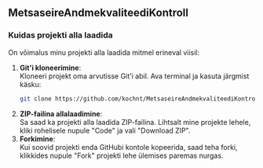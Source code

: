 ## MetsaseireAndmekvaliteediKontroll

### Kuidas projekti alla laadida

On võimalus minu projekti alla laadida mitmel erineval viisil:

1. **Git'i kloneerimine**:  
   Kloneeri projekt oma arvutisse Git'i abil. Ava terminal ja kasuta järgmist käsku:
   ```bash
   git clone https://github.com/kochnt/MetsaseireAndmekvaliteediKontroll.git
2. **ZIP-failina allalaadimine**:   
Sa saad ka projekti alla laadida ZIP-failina. Lihtsalt mine projekte lehele, kliki rohelisele nupule "Code" ja vali "Download ZIP".
3. **Forkimine**:   
Kui soovid projekti enda GitHubi kontole kopeerida, saad teha forki, klikkides nupule "Fork" projekti lehe ülemises paremas nurgas.

